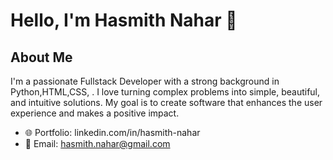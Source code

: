 # Hello, I'm Hasmith Nahar 👋

## About Me
I'm a passionate Fullstack Developer with a strong background in Python,HTML,CSS, . I love turning complex problems into simple, beautiful, and intuitive solutions. My goal is to create software that enhances the user experience and makes a positive impact.

- 🌐 Portfolio: linkedin.com/in/hasmith-nahar
- 📧 Email: hasmith.nahar@gmail.com


<!---
Hasmith-Nahar/Hasmith-Nahar is a ✨ special ✨ repository because its `README.md` (this file) appears on your GitHub profile.
You can click the Preview link to take a look at your changes.
--->
